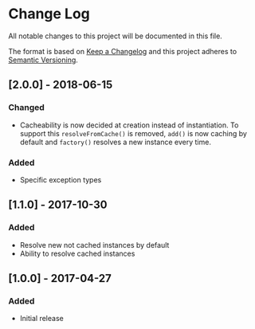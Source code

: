 # Change Log
All notable changes to this project will be documented in this file.

The format is based on [Keep a Changelog](http://keepachangelog.com/en/1.0.0/)
and this project adheres to [Semantic Versioning](http://semver.org/spec/v2.0.0.html).

## [2.0.0] - 2018-06-15
### Changed
  * Cacheability is now decided at creation instead of instantiation. To support this `resolveFromCache()` is removed, `add()` is now caching by default and `factory()` resolves a new instance every time.

### Added
  * Specific exception types

## [1.1.0] - 2017-10-30
### Added
  * Resolve new not cached instances by default
  * Ability to resolve cached instances

## [1.0.0] - 2017-04-27
### Added
  * Initial release
